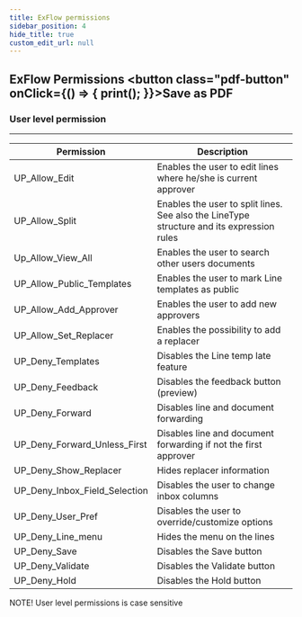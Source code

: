 ```yaml
---
title: ExFlow permissions
sidebar_position: 4
hide_title: true
custom_edit_url: null
---
```

## ExFlow Permissions <button class="pdf-button" onClick={() => { print(); }}>Save as PDF</button>

### User level permission
---
|Permission | Description |
|--- | ---------|
| UP_Allow_Edit | Enables the user to edit lines where he/she is current approver | 
| UP_Allow_Split | Enables the user to split lines. See also the LineType structure and its expression rules|
| Up_Allow_View_All | Enables the user to search other users documents | 
| UP_Allow_Public_Templates | Enables the user to mark Line templates as public |
| UP_Allow_Add_Approver | Enables the user to add new approvers |
| UP_Allow_Set_Replacer | Enables the possibility to add a replacer |
| UP_Deny_Templates | Disables the Line temp late feature|
| UP_Deny_Feedback | Disables the feedback button (preview) |
| UP_Deny_Forward | Disables line and document forwarding|
| UP_Deny_Forward_Unless_First | Disables line and document forwarding if not the first approver|
| UP_Deny_Show_Replacer | Hides replacer information |
| UP_Deny_Inbox_Field_Selection | Disables the user to change inbox columns | 
| UP_Deny_User_Pref | Disables the user to override/customize options | 
| UP_Deny_Line_menu | Hides the menu on the lines | 
| UP_Deny_Save | Disables the Save button | 
| UP_Deny_Validate | Disables the Validate button |
| UP_Deny_Hold | Disables the Hold button |


NOTE! User level permissions is case sensitive 